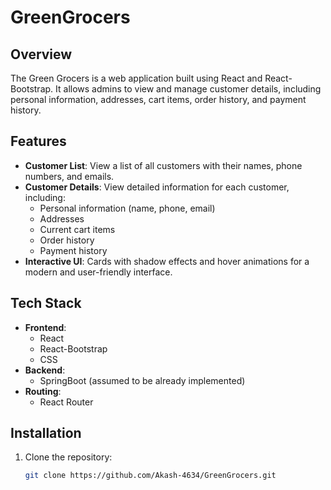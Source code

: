 # GreenGrocers

## Overview

The Green Grocers is a web application built using React and React-Bootstrap. It allows admins to view and manage customer details, including personal information, addresses, cart items, order history, and payment history.

## Features

- **Customer List**: View a list of all customers with their names, phone numbers, and emails.
- **Customer Details**: View detailed information for each customer, including:
  - Personal information (name, phone, email)
  - Addresses
  - Current cart items
  - Order history
  - Payment history
- **Interactive UI**: Cards with shadow effects and hover animations for a modern and user-friendly interface.

## Tech Stack

- **Frontend**:
  - React
  - React-Bootstrap
  - CSS
- **Backend**:
  - SpringBoot (assumed to be already implemented)
- **Routing**:
  - React Router

## Installation

1. Clone the repository:
   ```sh
   git clone https://github.com/Akash-4634/GreenGrocers.git
